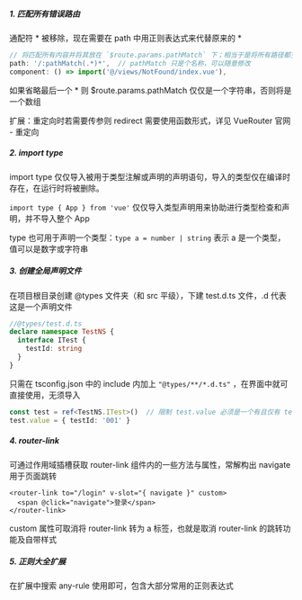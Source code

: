 ##### 1. 匹配所有错误路由

通配符 * 被移除，现在需要在 path 中用正则表达式来代替原来的 *

```js
// 将匹配所有内容并将其放在 `$route.params.pathMatch` 下；相当于是将所有路径都变成了 params 参数
path: '/:pathMatch(.*)*',  // pathMatch 只是个名称，可以随意修改
component: () => import('@/views/NotFound/index.vue'),
```

如果省略最后一个 * 则 $route.params.pathMatch 仅仅是一个字符串，否则将是一个数组

扩展：重定向时若需要传参则 redirect 需要使用函数形式，详见 VueRouter 官网 - 重定向

##### 2. import type

import type 仅仅导入被用于类型注解或声明的声明语句，导入的类型仅在编译时存在，在运行时将被删除。

`import type { App } from 'vue'` 仅仅导入类型声明用来协助进行类型检查和声明，并不导入整个 App 

type 也可用于声明一个类型：`type a = number | string` 表示 a 是一个类型，值可以是数字或字符串

##### 3. 创建全局声明文件

在项目根目录创建 @types 文件夹（和 src 平级），下建 test.d.ts 文件，.d 代表这是一个声明文件

```ts
//@types/test.d.ts
declare namespace TestNS {
  interface ITest {
    testId: string
  }
}
```

只需在 tsconfig.json 中的 include 内加上 `"@types/**/*.d.ts"` ，在界面中就可直接使用，无须导入

```ts
const test = ref<TestNS.ITest>()  // 限制 test.value 必须是一个有且仅有 testId 属性的对象
test.value = { testId: '001' }
```

##### 4. router-link

可通过作用域插槽获取 router-link 组件内的一些方法与属性，常解构出 navigate 用于页面跳转

```vue
<router-link to="/login" v-slot="{ navigate }" custom>
  <span @click="navigate">登录</span>
</router-link>
```

custom 属性可取消将 router-link 转为 a 标签，也就是取消 router-link 的跳转功能及自带样式

##### 5. 正则大全扩展

在扩展中搜索 any-rule 使用即可，包含大部分常用的正则表达式



























